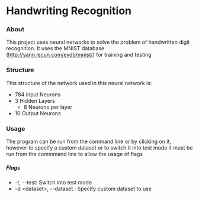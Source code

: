 # Handwriting Recognition

### About
This project uses neural networks to solve the problem of handwritten digit
recognition. It uses the MNIST database (http://yann.lecun.com/exdb/mnist/) for
training and testing

### Structure
This structure of the network used in this neural network is:
- 784 Input Neurons
- 3 Hidden Layers
  - 8 Neurons per layer
- 10 Output Neurons

### Usage
The program can be run from the command line or by clicking on it, however
to specify a custom dataset or to switch it into test mode it must be run from
the commmand line to allow the usage of flags

##### Flags
- -t, --test: Switch into test mode
- -d \<dataset>, --dataset <dataset>: Specify custom dataset to use